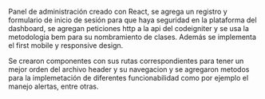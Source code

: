 Panel de administración creado con React, se agrega un registro y formulario de inicio de sesión para que haya seguridad en la plataforma del dashboard, se agregan peticiones http a la api del codeigniter y se usa la metodologia bem para su nombramiento de clases. Además se implementa el first mobile y responsive design. 

Se crearon componentes con sus rutas correspondientes para tener un mejor orden del archivo header y su navegacion y se agregaron metodos para la implemetación de diferentes funcionabilidad como por ejemplo el manejo alertas, entre otras. 


